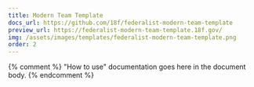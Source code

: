 ```yaml
---
title: Modern Team Template
docs_url: https://github.com/18f/federalist-modern-team-template
preview_url: https://federalist-modern-team-template.18f.gov/
img: /assets/images/templates/federalist-modern-team-template.png
order: 2
---
```

{% comment %}
"How to use" documentation goes here in the document body.
{% endcomment %}
